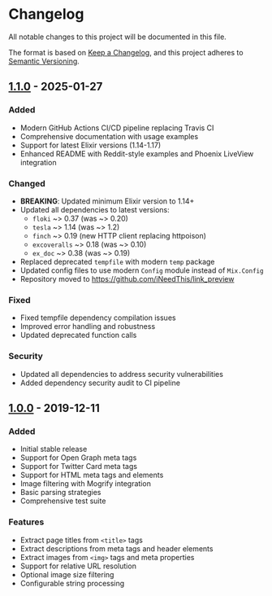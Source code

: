 # Changelog

All notable changes to this project will be documented in this file.

The format is based on [Keep a Changelog](https://keepachangelog.com/en/1.0.0/),
and this project adheres to [Semantic Versioning](https://semver.org/spec/v2.0.0.html).

## [1.1.0] - 2025-01-27

### Added
- Modern GitHub Actions CI/CD pipeline replacing Travis CI
- Comprehensive documentation with usage examples
- Support for latest Elixir versions (1.14-1.17)
- Enhanced README with Reddit-style examples and Phoenix LiveView integration

### Changed
- **BREAKING**: Updated minimum Elixir version to 1.14+
- Updated all dependencies to latest versions:
  - `floki` ~> 0.37 (was ~> 0.20)
  - `tesla` ~> 1.14 (was ~> 1.2)
  - `finch` ~> 0.19 (new HTTP client replacing httpoison)
  - `excoveralls` ~> 0.18 (was ~> 0.10)
  - `ex_doc` ~> 0.38 (was ~> 0.19)
- Replaced deprecated `tempfile` with modern `temp` package
- Updated config files to use modern `Config` module instead of `Mix.Config`
- Repository moved to https://github.com/iNeedThis/link_preview

### Fixed
- Fixed tempfile dependency compilation issues
- Improved error handling and robustness
- Updated deprecated function calls

### Security
- Updated all dependencies to address security vulnerabilities
- Added dependency security audit to CI pipeline

## [1.0.0] - 2019-12-11

### Added
- Initial stable release
- Support for Open Graph meta tags
- Support for Twitter Card meta tags
- Support for HTML meta tags and elements
- Image filtering with Mogrify integration
- Basic parsing strategies
- Comprehensive test suite

### Features
- Extract page titles from `<title>` tags
- Extract descriptions from meta tags and header elements
- Extract images from `<img>` tags and meta properties
- Support for relative URL resolution
- Optional image size filtering
- Configurable string processing

[1.1.0]: https://github.com/iNeedThis/link_preview/compare/v1.0.0...v1.1.0
[1.0.0]: https://github.com/iNeedThis/link_preview/releases/tag/v1.0.0
